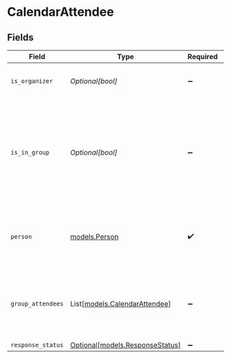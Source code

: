 # CalendarAttendee


## Fields

| Field                                                                                                                              | Type                                                                                                                               | Required                                                                                                                           | Description                                                                                                                        | Example                                                                                                                            |
| ---------------------------------------------------------------------------------------------------------------------------------- | ---------------------------------------------------------------------------------------------------------------------------------- | ---------------------------------------------------------------------------------------------------------------------------------- | ---------------------------------------------------------------------------------------------------------------------------------- | ---------------------------------------------------------------------------------------------------------------------------------- |
| `is_organizer`                                                                                                                     | *Optional[bool]*                                                                                                                   | :heavy_minus_sign:                                                                                                                 | Whether or not this attendee is an organizer.                                                                                      |                                                                                                                                    |
| `is_in_group`                                                                                                                      | *Optional[bool]*                                                                                                                   | :heavy_minus_sign:                                                                                                                 | Whether or not this attendee is in a group. Needed temporarily at least to support both flat attendees and tree for compatibility. |                                                                                                                                    |
| `person`                                                                                                                           | [models.Person](../models/person.md)                                                                                               | :heavy_check_mark:                                                                                                                 | N/A                                                                                                                                | {<br/>"name": "George Clooney",<br/>"obfuscatedId": "abc123"<br/>}                                                                 |
| `group_attendees`                                                                                                                  | List[[models.CalendarAttendee](../models/calendarattendee.md)]                                                                     | :heavy_minus_sign:                                                                                                                 | If this attendee is a group, represents the list of individual attendees in the group.                                             |                                                                                                                                    |
| `response_status`                                                                                                                  | [Optional[models.ResponseStatus]](../models/responsestatus.md)                                                                     | :heavy_minus_sign:                                                                                                                 | N/A                                                                                                                                |                                                                                                                                    |